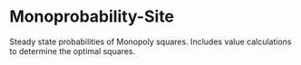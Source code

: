 # Monoprobability-Site
Steady state probabilities of Monopoly squares. Includes value calculations to determine the optimal squares.
